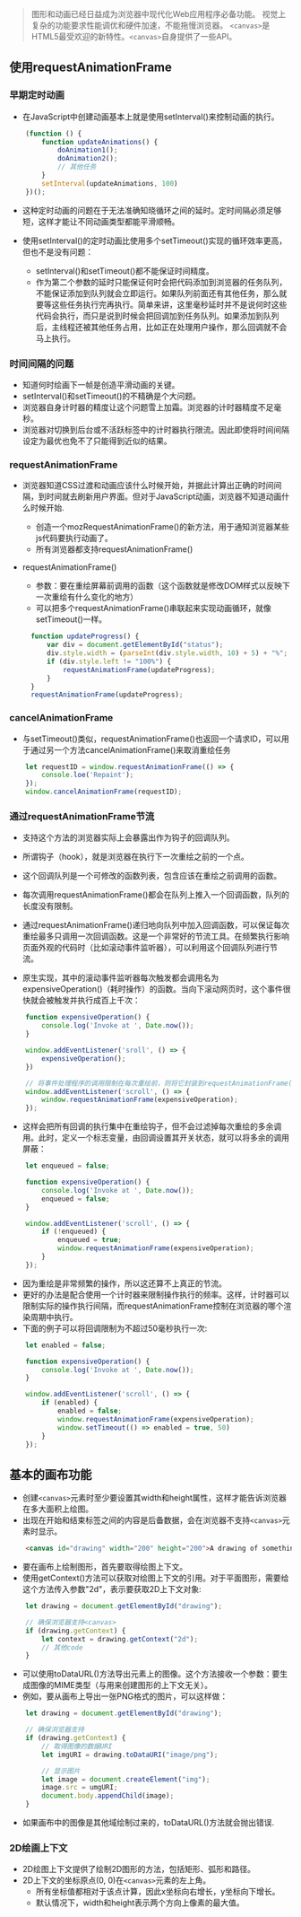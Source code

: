 > 图形和动画已经日益成为浏览器中现代化Web应用程序必备功能。
> 视觉上复杂的功能要求性能调优和硬件加速，不能拖慢浏览器。
> `<canvas>`是HTML5最受欢迎的新特性。`<canvas>`自身提供了一些API。

## 使用requestAnimationFrame

### 早期定时动画
- 在JavaScript中创建动画基本上就是使用setInterval()来控制动画的执行。

```js
    (function () {
        function updateAnimations() {
            doAnimation1();
            doAnimation2();
            // 其他任务
        }
        setInterval(updateAnimations, 100)
    })();
```

- 这种定时动画的问题在于无法准确知晓循环之间的延时。定时间隔必须足够短，这样才能让不同动画类型都能平滑顺畅。

- 使用setInterval()的定时动画比使用多个setTimeout()实现的循环效率更高，但也不是没有问题：
  - setInterval()和setTimeout()都不能保证时间精度。
  - 作为第二个参数的延时只能保证何时会把代码添加到浏览器的任务队列，不能保证添加到队列就会立即运行。如果队列前面还有其他任务，那么就要等这些任务执行完再执行。简单来讲，这里毫秒延时并不是说何时这些代码会执行，而只是说到时候会把回调加到任务队列。如果添加到队列后，主线程还被其他任务占用，比如正在处理用户操作，那么回调就不会马上执行。

### 时间间隔的问题
- 知道何时绘画下一帧是创造平滑动画的关键。
- setInterval()和setTimeout()的不精确是个大问题。
- 浏览器自身计时器的精度让这个问题雪上加霜。浏览器的计时器精度不足毫秒。
- 浏览器对切换到后台或不活跃标签中的计时器执行限流。因此即使将时间间隔设定为最优也免不了只能得到近似的结果。

### requestAnimationFrame
- 浏览器知道CSS过渡和动画应该什么时候开始，并据此计算出正确的时间间隔，到时间就去刷新用户界面。但对于JavaScript动画，浏览器不知道动画什么时候开始.
  - 创造一个mozRequestAnimationFrame()的新方法，用于通知浏览器某些js代码要执行动画了。
  - 所有浏览器都支持requestAnimationFrame()

- requestAnimationFrame()
  - 参数：要在重绘屏幕前调用的函数（这个函数就是修改DOM样式以反映下一次重绘有什么变化的地方）
  - 可以把多个requestAnimationFrame()串联起来实现动画循环，就像setTimeout()一样。

  ```js
    function updateProgress() {
        var div = document.getElementById("status");
        div.style.width = (parseInt(div.style.width, 10) + 5) + "%";
        if (div.style.left != "100%") {
            requestAnimationFrame(updateProgress);
        }
    }
    requestAnimationFrame(updateProgress);
  ```

### cancelAnimationFrame
- 与setTimeout()类似，requestAnimationFrame()也返回一个请求ID，可以用于通过另一个方法cancelAnimationFrame()来取消重绘任务

```js
    let requestID = window.requestAnimationFrame(() => {
        console.loe('Repaint');
    });
    window.cancelAnimationFrame(requestID);
```

### 通过requestAnimationFrame节流
- 支持这个方法的浏览器实际上会暴露出作为钩子的回调队列。
- 所谓钩子（hook），就是浏览器在执行下一次重绘之前的一个点。
- 这个回调队列是一个可修改的函数列表，包含应该在重绘之前调用的函数。
- 每次调用requestAnimationFrame()都会在队列上推入一个回调函数，队列的长度没有限制。

- 通过requestAnimationFrame()递归地向队列中加入回调函数，可以保证每次重绘最多只调用一次回调函数。这是一个非常好的节流工具。在频繁执行影响页面外观的代码时（比如滚动事件监听器），可以利用这个回调队列进行节流。

- 原生实现，其中的滚动事件监听器每次触发都会调用名为expensiveOperation()（耗时操作）的函数。当向下滚动网页时，这个事件很快就会被触发并执行成百上千次：

```js
    function expensiveOperation() {
        console.log('Invoke at ', Date.now());
    }

    window.addEventListener('sroll', () => {
        expensiveOperation();
    })

    // 将事件处理程序的调用限制在每次重绘前，则将它封装到requestAnimationFrame()中
    window.addEventListener('scroll', () => {
        window.requestAnimationFrame(expensiveOperation); 
    }); 
```

- 这样会把所有回调的执行集中在重绘钩子，但不会过滤掉每次重绘的多余调用。此时，定义一个标志变量，由回调设置其开关状态，就可以将多余的调用屏蔽：

```js
    let enqueued = false;

    function expensiveOperation() {
        console.log('Invoke at ', Date.now());
        enqueued = false;
    }

    window.addEventListener('scroll', () => {
        if (!enqueued) {
            enqueued = true;
            window.requestAnimationFrame(expensiveOperation);
        }
    });
```

- 因为重绘是非常频繁的操作，所以这还算不上真正的节流。
- 更好的办法是配合使用一个计时器来限制操作执行的频率。这样，计时器可以限制实际的操作执行间隔，而requestAnimationFrame控制在浏览器的哪个渲染周期中执行。
- 下面的例子可以将回调限制为不超过50毫秒执行一次:

```js
    let enabled = false;

    function expensiveOperation() {
        console.log('Invoke at ', Date.now());
    }

    window.addEventListener('scroll', () => {
        if (enabled) {
            enabled = false;
            window.requestAnimationFrame(expensiveOperation);
            window.setTimeout(() => enabled = true, 50)
        }
    });
```

## 基本的画布功能

- 创建`<canvas>`元素时至少要设置其width和height属性，这样才能告诉浏览器在多大面积上绘图。
- 出现在开始和结束标签之间的内容是后备数据，会在浏览器不支持`<canvas>`元素时显示。

```html
    <canvas id="drawing" width="200" height="200">A drawing of something</canvas>
```

- 要在画布上绘制图形，首先要取得绘图上下文。
- 使用getContext()方法可以获取对绘图上下文的引用。对于平面图形，需要给这个方法传入参数"2d"，表示要获取2D上下文对象:

```js
    let drawing = document.getElementById("drawing");

    // 确保浏览器支持<canvas>
    if (drawing.getContext) {
        let context = drawing.getContext("2d");
        // 其他code
    }
```

- 可以使用toDataURL()方法导出<canvas>元素上的图像。这个方法接收一个参数：要生成图像的MIME类型（与用来创建图形的上下文无关）。
- 例如，要从画布上导出一张PNG格式的图片，可以这样做：

```js
    let drawing = document.getElementById("drawing");

    // 确保浏览器支持
    if (drawing.getContext) {
        // 取得图像的数据URI
        let imgURI = drawing.toDataURI("image/png");

        // 显示图片
        let image = document.createElement("img");
        image.src = umgURI;
        document.body.appendChild(image);
    }
```

- 如果画布中的图像是其他域绘制过来的，toDataURL()方法就会抛出错误.

### 2D绘画上下文
- 2D绘图上下文提供了绘制2D图形的方法，包括矩形、弧形和路径。
- 2D上下文的坐标原点(0,  0)在`<canvas>`元素的左上角。
  - 所有坐标值都相对于该点计算，因此x坐标向右增长，y坐标向下增长。
  - 默认情况下，width和height表示两个方向上像素的最大值。